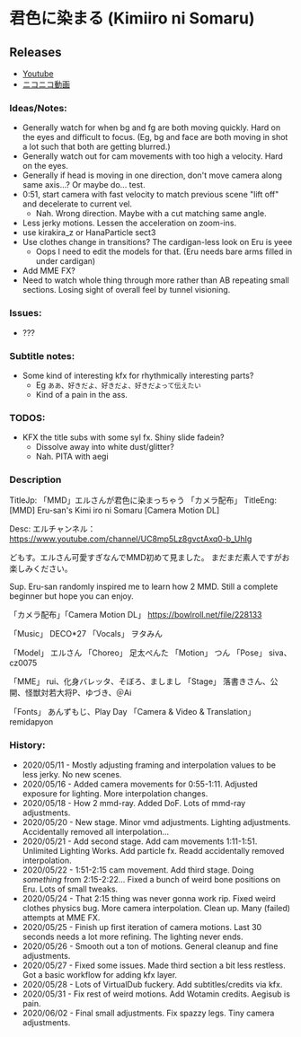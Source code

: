 # 君色に染まる (Kimiiro ni Somaru)

## Releases
- [Youtube](https://www.youtube.com/watch?v=94J8AlPao0Y)
- [ニコニコ動画](https://www.nicovideo.jp/watch/sm36969890)

### Ideas/Notes:
- Generally watch for when bg and fg are both moving quickly. Hard on the eyes and difficult to focus. (Eg, bg and face are both moving in shot a lot such that both are getting blurred.)
- Generally watch out for cam movements with too high a velocity. Hard on the eyes.
- Generally if head is moving in one direction, don't move camera along same axis...? Or maybe do... test.
- 0:51, start camera with fast velocity to match previous scene "lift off" and decelerate to current vel.
	- Nah. Wrong direction. Maybe with a cut matching same angle.
- Less jerky motions. Lessen the acceleration on zoom-ins.
- use kirakira_z or HanaParticle sect3
- Use clothes change in transitions? The cardigan-less look on Eru is yeee
	- Oops I need to edit the models for that. (Eru needs bare arms filled in under cardigan)
- Add MME FX?
- Need to watch whole thing through more rather than AB repeating small sections. Losing sight of overall feel by tunnel visioning.

### Issues:
- ???

### Subtitle notes:
- Some kind of interesting kfx for rhythmically interesting parts?
	- Eg `ああ、好きだよ、好きだよ、好きだよって伝えたい`
	- Kind of a pain in the ass.

### TODOS:
- KFX the title subs with some syl fx. Shiny slide fadein?
	- Dissolve away into white dust/glitter?
	- Nah. PITA with aegi

### Description
TitleJp: 「MMD」エルさんが君色に染まっちゃう 「カメラ配布」
TitleEng: [MMD] Eru-san's Kimi iro ni Somaru [Camera Motion DL]

Desc:
エルチャンネル：https://www.youtube.com/channel/UC8mp5Lz8gvctAxq0-b_UhIg

どもす。エルさん可愛すぎなんでMMD初めて見ました。
まだまだ素人ですがお楽しみください。

Sup. Eru-san randomly inspired me to learn how 2 MMD.
Still a complete beginner but hope you can enjoy.

「カメラ配布」「Camera Motion DL」
https://bowlroll.net/file/228133

「Music」 DECO\*27
「Vocals」 ヲタみん

「Model」 エルさん
「Choreo」 足太ぺんた
「Motion」 つん
「Pose」 siva、cz0075

「MME」 rui、化身バレッタ、そぼろ、ましまし
「Stage」 落書きさん、公開、怪獣対若大将P、ゆづき、＠Ai

「Fonts」 あんずもじ、Play Day
「Camera & Video & Translation」 remidapyon


### History:
- 2020/05/11 - Mostly adjusting framing and interpolation values to be less jerky. No new scenes.
- 2020/05/16 - Added camera movements for 0:55-1:11. Adjusted exposure for lighting. More interpolation changes.
- 2020/05/18 - How 2 mmd-ray. Added DoF. Lots of mmd-ray adjustments.
- 2020/05/20 - New stage. Minor vmd adjustments. Lighting adjustments. Accidentally removed all interpolation...
- 2020/05/21 - Add second stage. Add cam movements 1:11-1:51. Unlimited Lighting Works. Add particle fx. Readd accidentally removed interpolation.
- 2020/05/22 - 1:51-2:15 cam movement. Add third stage. Doing _something_ from 2:15-2:22... Fixed a bunch of weird bone positions on Eru. Lots of small tweaks.
- 2020/05/24 - That 2:15 thing was never gonna work rip. Fixed weird clothes physics bug. More camera interpolation. Clean up. Many (failed) attempts at MME FX.
- 2020/05/25 - Finish up first iteration of camera motions. Last 30 seconds needs a lot more refining. The lighting never ends.
- 2020/05/26 - Smooth out a ton of motions. General cleanup and fine adjustments.
- 2020/05/27 - Fixed some issues. Made third section a bit less restless. Got a basic workflow for adding kfx layer.
- 2020/05/28 - Lots of VirtualDub fuckery. Add subtitles/credits via kfx.
- 2020/05/31 - Fix rest of weird motions. Add Wotamin credits. Aegisub is pain.
- 2020/06/02 - Final small adjustments. Fix spazzy legs. Tiny camera adjustments.